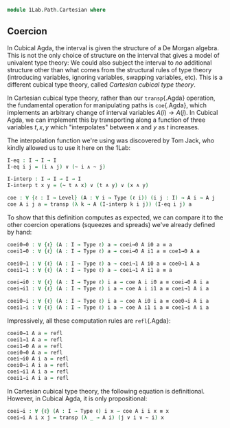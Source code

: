 <!--
```agda
open import 1Lab.Path
open import 1Lab.Type
```
-->

```agda
module 1Lab.Path.Cartesian where
```

## Coercion

In Cubical Agda, the interval is given the structure of a De Morgan
algebra. This is not the only choice of structure on the interval that
gives a model of univalent type theory: We could also subject the
interval to _no_ additional structure other than what comes from the
structural rules of type theory (introducing variables, ignoring
variables, swapping variables, etc). This is a different cubical type
theory, called _Cartesian cubical type theory_.

In Cartesian cubical type theory, rather than our `transp`{.Agda}
operation, the fundamental operation for manipulating paths is
`coe`{.Agda}, which implements an arbitrary change of interval variables
$A(i) \to A(j)$. In Cubical Agda, we can implement this by transporting
along a function of three variables $t, x, y$ which "interpolates"
between $x$ and $y$ as $t$ increases.

The interpolation function we're using was discovered by Tom Jack, who
kindly allowed us to use it here on the 1Lab:

```agda
I-eq : I → I → I
I-eq i j = (i ∧ j) ∨ (~ i ∧ ~ j)

I-interp : I → I → I → I
I-interp t x y = (~ t ∧ x) ∨ (t ∧ y) ∨ (x ∧ y)
```

```agda
coe : ∀ {ℓ : I → Level} (A : ∀ i → Type (ℓ i)) (i j : I) → A i → A j
coe A i j a = transp (λ k → A (I-interp k i j)) (I-eq i j) a
```

To show that this definition computes as expected, we can compare it to
the other coercion operations (squeezes and spreads) we've already
defined by hand:

```agda
coei0→0 : ∀ {ℓ} (A : I → Type ℓ) a → coei→0 A i0 a ≡ a
coei1→0 : ∀ {ℓ} (A : I → Type ℓ) a → coei→0 A i1 a ≡ coe1→0 A a

coei0→1 : ∀ {ℓ} (A : I → Type ℓ) a → coei→1 A i0 a ≡ coe0→1 A a
coei1→1 : ∀ {ℓ} (A : I → Type ℓ) a → coei→1 A i1 a ≡ a

coei→i0 : ∀ {ℓ} (A : I → Type ℓ) i a → coe A i i0 a ≡ coei→0 A i a
coei→i1 : ∀ {ℓ} (A : I → Type ℓ) i a → coe A i i1 a ≡ coei→1 A i a

coei0→i : ∀ {ℓ} (A : I → Type ℓ) i a → coe A i0 i a ≡ coe0→i A i a
coei1→i : ∀ {ℓ} (A : I → Type ℓ) i a → coe A i1 i a ≡ coe1→i A i a
```

Impressively, all these computation rules are `refl`{.Agda}:

```agda
coei0→1 A a = refl
coei1→1 A a = refl
coei1→0 A a = refl
coei0→0 A a = refl
coei→i0 A i a = refl
coei0→i A i a = refl
coei→i1 A i a = refl
coei1→i A i a = refl
```

In Cartesian cubical type theory, the following equation is
definitional. However, in Cubical Agda, it is only propositional:

```agda
coei→i : ∀ {ℓ} (A : I → Type ℓ) i x → coe A i i x ≡ x
coei→i A i x j = transp (λ _ → A i) (j ∨ i ∨ ~ i) x
```

<!--
```agda
coe-path : ∀ {ℓ} (A : I → Type ℓ) (p : ∀ i → A i) i j → coe A i j (p i) ≡ p j
coe-path A p i j k = transp
  (λ l → A (I-interp k (I-interp l i j) j))
  (I-interp k (I-eq i j) i1)
  (p (I-interp k i j))
```
-->
